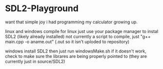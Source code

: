 # SDL2-Playground
want that simple joy i had programming my calculator growing up.

linux and windows compile
for linux just use your package manager to instal SDL2 (likely already installed)
not currently a script to compile, just "g++ main.cpp -o aname.out" (.out so it isn't uploded to repository)

windows install SDL2 then just run windowsMake.sh
if it doesn't work, check to make sure the librares are being properly pointed to (they are currently just in source/SDL2)